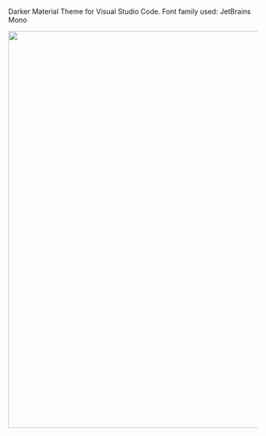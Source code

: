 Darker Material Theme for Visual Studio Code.
Font family used: JetBrains Mono

<p align="center">
  <img width="800px" src="https://i.ibb.co/XxN2mhgp/Code-h-Wa-Cz-Gllb-N.png">
</p>
